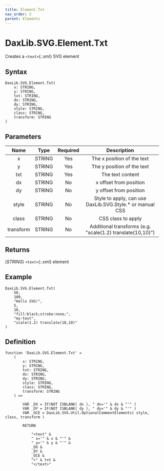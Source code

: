 ```yaml
---
title: Element.Txt
nav_order: 3
parent: Elements
---
```


# DaxLib.SVG.Element.Txt

Creates a `<text>`{:.xml} SVG element

## Syntax

```dax
DaxLib.SVG.Element.Txt(
	x: STRING,
	y: STRING,
	txt: STRING,
	dx: STRING,
	dy: STRING,
	style: STRING,
	class: STRING,
	transform: STRING
)
```

## Parameters

| Name      | Type   | Required | Description                                                                 |
|:---:|:---:|:---:|:---:|
| x         | STRING | Yes 		| The x position of the text                                                  |
| y         | STRING | Yes 		| The y position of the text                                                  |
| txt       | STRING | Yes 		| The text content                                                            |
| dx        | STRING | No  		| x offset from position                                            		  |
| dy        | STRING | No  		| y offset from position                                            		  |
| style     | STRING | No  		| Style to apply, can use DaxLib.SVG.Style.* or manual CSS          		  |
| class     | STRING | No  		| CSS class to apply                                                		  |
| transform | STRING | No  		| Additional transforms (e.g. "scale(1.2) translate(10,10)")        		  |

## Returns

(*STRING*) `<text>`{:.xml} element

## Example

```dax
DaxLib.SVG.Element.Txt(
	50,
	100,
	"Hello SVG!",
	5,
	10,
	"fill:black;stroke:none;",
	"my-text",
	"scale(1.2) translate(10,10)"
)
```

## Definition

```dax
function 'DaxLib.SVG.Element.Txt' =
	(
		x: STRING,
		y: STRING,
		txt: STRING,
		dx: STRING,
		dy: STRING,
		style: STRING,
		class: STRING,
		transform: STRING
	) =>

		VAR _DX = IF(NOT ISBLANK( dx ), " dx='" & dx & "'" )
		VAR _DY = IF(NOT ISBLANK( dy ), " dy='" & dy & "'" )
		VAR _OCE = DaxLib.SVG.Util.OptionalCommentElements( style, class, transform )

		RETURN
		
			"<text" &
			" x='" & x & "'" &
			" y='" & y & "'" &
			_DX &
			_DY &
			_OCE &
			">" & txt &
			"</text>"
```